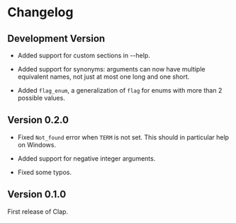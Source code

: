# Changelog

## Development Version

- Added support for custom sections in --help.

- Added support for synonyms: arguments can now have multiple equivalent names,
  not just at most one long and one short.

- Added `flag_enum`, a generalization of `flag` for enums
  with more than 2 possible values.

## Version 0.2.0

- Fixed `Not_found` error when `TERM` is not set.
  This should in particular help on Windows.

- Added support for negative integer arguments.

- Fixed some typos.

## Version 0.1.0

First release of Clap.

